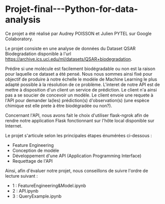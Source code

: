 # Projet-final---Python-for-data-analysis

Ce projet a été réalisé par Audrey POISSON et Julien PYTEL sur Google Colaboratory.

Le projet consiste en une analyse de données du Dataset QSAR Biodegradation disponible à l'url https://archive.ics.uci.edu/ml/datasets/QSAR+biodegradation.

Prédire si une molécule est facilement biodégradable ou non est la raison pour laquelle ce dataset a été pensé.
Nous nous sommes ainsi fixé pour objectif de produire à notre échelle le modèle de Machine Learning le plus adapté possible à la résolution de ce problème.
L'interet de notre API est de mettre à disposition d'un client un service de prédiction.
Le client n'a ainsi pas a se soucier de concevoir un modèle. Le client envoie une requete à l'API pour demander la(les) prédiction(s) d'observation(s) (une espèce chimique est elle prete à être biodégradée ou non?).

Concernant l'API, nous avons fait le choix d'utiliser flask-ngrok afin de rendre notre application Flask fonctionnant sur l'hôte local disponible sur Internet.

Le projet s'articule selon les principales étapes énumérées ci-dessous :
- Feature Engineering
- Conception de modèle
- Développement d'une API (Application Programming Interface)
- Requettage de l'API

Ainsi, afin d'évaluer notre projet, nous conseillons de suivre l'ordre de lecture suivant :
- 1 : FeatureEngineering&Model.ipynb
- 2 : API.ipynb
- 3 : QueryExample.ipynb
